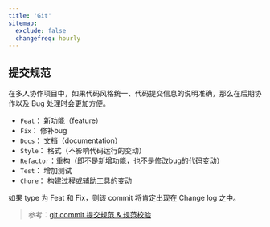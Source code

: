 ```yaml
---
title: 'Git'
sitemap:
  exclude: false
  changefreq: hourly
---
```


## 提交规范

在多人协作项目中，如果代码风格统一、代码提交信息的说明准确，那么在后期协作以及 Bug 处理时会更加方便。

* `Feat`：    新功能（feature）
* `Fix`：     修补bug
* `Docs`：    文档（documentation）
* `Style`：   格式（不影响代码运行的变动）
* `Refactor`：重构（即不是新增功能，也不是修改bug的代码变动）
* `Test`：    增加测试
* `Chore`：   构建过程或辅助工具的变动

如果 type 为 Feat 和 Fix，则该 commit 将肯定出现在 Change log 之中。

> 参考：[git commit 提交规范 & 规范校验](https://blog.csdn.net/y491887095/article/details/80594043)
